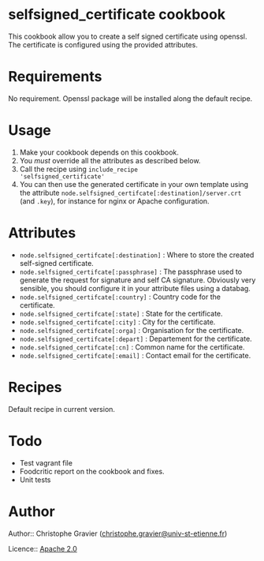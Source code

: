 # selfsigned_certificate cookbook

This cookbook allow you to create a self signed certificate using openssl. The certificate is configured using the provided attributes.

# Requirements

No requirement. Openssl package will be installed along the default recipe.

# Usage

1. Make your cookbook depends on this cookbook.
2. You _must_ override all the attributes as described below.
3. Call the recipe using <code>include_recipe 'selfsigned_certificate'</code>
4. You can then use the generated certificate in your own template using the attribute <code>node.selfsigned_certifcate[:destination]/server.crt</code> (and <code>.key</code>), for instance for nginx or Apache configuration.

# Attributes

* <code>node.selfsigned_certifcate[:destination]</code> : Where to store the created self-signed certificate.
* <code>node.selfsigned_certifcate[:passphrase]</code> : The passphrase used to generate the request for signature and self CA signature. Obviously very sensible, you should configure it in your attribute files using a databag.
* <code>node.selfsigned_certifcate[:country]</code> : Country code for the certificate.
* <code>node.selfsigned_certifcate[:state]</code> : State for the certificate.
* <code>node.selfsigned_certifcate[:city]</code> : City for the certificate.
* <code>node.selfsigned_certifcate[:orga]</code> : Organisation for the certificate.
* <code>node.selfsigned_certifcate[:depart]</code> : Departement for the certificate.
* <code>node.selfsigned_certifcate[:cn]</code> : Common name for the certificate.
* <code>node.selfsigned_certifcate[:email]</code> : Contact email for the certificate.

# Recipes

Default recipe in current version.

# Todo

* Test vagrant file
* Foodcritic report on the cookbook and fixes.
* Unit tests

# Author

Author:: Christophe Gravier (<christophe.gravier@univ-st-etienne.fr>)

Licence:: [Apache 2.0](http://www.apache.org/licenses/LICENSE-2.0)
